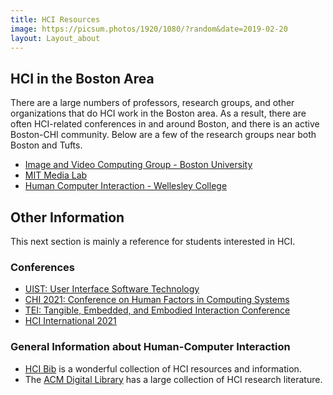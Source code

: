 ```yaml
---
title: HCI Resources
image: https://picsum.photos/1920/1080/?random&date=2019-02-20
layout: Layout_about
---
```


## HCI in the Boston Area
There are a large numbers of professors, research groups, and other organizations that do HCI work in the Boston area. As a result, there are often HCI-related conferences in and around Boston, and there is an active Boston-CHI community. Below are a few of the research groups near both Boston and Tufts.

- [Image and Video Computing Group - Boston University](http://www.bu.edu/cs/ivc/)
- [MIT Media Lab](https://www.media.mit.edu/)
- [Human Computer Interaction - Wellesley College](https://cs.wellesley.edu/~hcilab/)


## Other Information
This next section is mainly a reference for students interested in HCI. 

### Conferences

- [UIST: User Interface Software Technology](http://www.acm.org/uist/)
- [CHI 2021: Conference on Human Factors in Computing Systems](https://chi2021.acm.org/)
- [TEI: Tangible, Embedded, and Embodied Interaction Conference](https://tei.acm.org/)
- [HCI International 2021](http://2021.hci.international/)

### General Information about Human-Computer Interaction

- [HCI Bib](https://hcibib.org/) is a wonderful collection of HCI resources and information.
- The [ACM Digital Library](http://portal.acm.org/dl.cfm) has a large collection of HCI research literature.